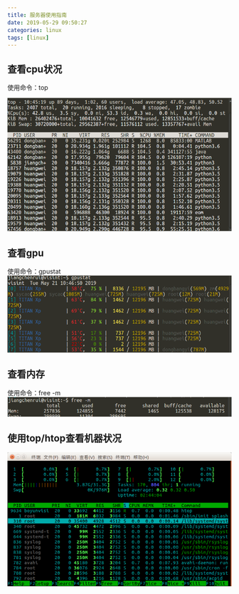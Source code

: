 ```yaml
---
title: 服务器使用指南
date: 2019-05-29 09:50:27
categories: linux
tags: [linux]
---
```


## 查看cpu状况

使用命令：top

![图片1](服务器使用指南/image1.jpg)

## 查看gpu

使用命令：gpustat
![图片2](服务器使用指南/image2.jpg)

## 查看内存

使用命令：free -m
![图片3](服务器使用指南/image3.jpg)

## 使用top/htop查看机器状况

![picture4](服务器使用指南/image4.png)
